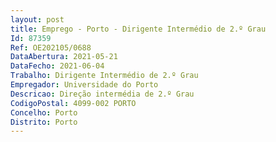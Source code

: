 ```yaml
--- 
layout: post
title: Emprego - Porto - Dirigente Intermédio de 2.º Grau
Id: 87359
Ref: OE202105/0688
DataAbertura: 2021-05-21
DataFecho: 2021-06-04
Trabalho: Dirigente Intermédio de 2.º Grau
Empregador: Universidade do Porto
Descricao: Direção intermédia de 2.º Grau
CodigoPostal: 4099-002 PORTO
Concelho: Porto
Distrito: Porto
--- 
```

